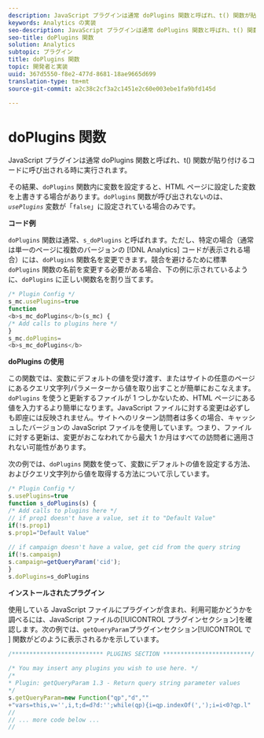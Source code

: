 ```yaml
---
description: JavaScript プラグインは通常 doPlugins 関数と呼ばれ、t() 関数が貼り付けるコードに呼び出される時に実行されます。
keywords: Analytics の実装
seo-description: JavaScript プラグインは通常 doPlugins 関数と呼ばれ、t() 関数が貼り付けるコードに呼び出される時に実行されます。
seo-title: doPlugins 関数
solution: Analytics
subtopic: プラグイン
title: doPlugins 関数
topic: 開発者と実装
uuid: 367d5550-f8e2-477d-8681-18ae9665d699
translation-type: tm+mt
source-git-commit: a2c38c2cf3a2c1451e2c60e003ebe1fa9bfd145d

---
```



# doPlugins 関数

JavaScript プラグインは通常 doPlugins 関数と呼ばれ、t() 関数が貼り付けるコードに呼び出される時に実行されます。

その結果、`doPlugins` 関数内に変数を設定すると、HTML ページに設定した変数を上書きする場合があります。`doPlugins` 関数が呼び出されないのは、*`usePlugins`* 変数が「`false`」に設定されている場合のみです。

**コード例**

`doPlugins` 関数は通常、`s_doPlugins` と呼ばれます。ただし、特定の場合（通常は単一のページに複数のバージョンの [!DNL Analytics] コードが表示される場合）には、`doPlugins` 関数名を変更できます。競合を避けるために標準 `doPlugins` 関数の名前を変更する必要がある場合、下の例に示されているように、`doPlugins` に正しい関数名を割り当てます。

```js
/* Plugin Config */ 
s_mc.usePlugins=true 
function  
<b>s_mc_doPlugins</b>(s_mc) { 
/* Add calls to plugins here */ 
} 
s_mc.doPlugins= 
<b>s_mc_doPlugins</b>
```

**doPlugins の使用**

この関数では、変数にデフォルトの値を受け渡す、またはサイトの任意のページにあるクエリ文字列パラメーターから値を取り出すことが簡単におこなえます。`doPlugins` を使うと更新するファイルが 1 つしかないため、HTML ページにある値を入力するより簡単になります。JavaScript ファイルに対する変更は必ずしも即座には反映されません。サイトへのリターン訪問者は多くの場合、キャッシュしたバージョンの JavaScript ファイルを使用しています。つまり、ファイルに対する更新は、変更がおこなわれてから最大 1 か月はすべての訪問者に適用されない可能性があります。

次の例では、`doPlugins` 関数を使って、変数にデフォルトの値を設定する方法、およびクエリ文字列から値を取得する方法について示しています。

```js
/* Plugin Config */ 
s.usePlugins=true 
function s_doPlugins(s) { 
/* Add calls to plugins here */ 
// if prop1 doesn't have a value, set it to "Default Value" 
if(!s.prop1) 
s.prop1="Default Value" 
 
// if campaign doesn't have a value, get cid from the query string 
if(!s.campaign) 
s.campaign=getQueryParam('cid'); 
} 
s.doPlugins=s_doPlugins
```

**インストールされたプラグイン**

使用している JavaScript ファイルにプラグインが含まれ、利用可能かどうかを調べるには、JavaScript ファイルの[!UICONTROL プラグインセクション]を確認します。次の例では、`getQueryParam`プラグインセクション[!UICONTROL で ] 関数がどのように表示されるかを示しています。

```js
/************************** PLUGINS SECTION *************************/ 
 
/* You may insert any plugins you wish to use here. */ 
/* 
* Plugin: getQueryParam 1.3 - Return query string parameter values 
*/ 
s.getQueryParam=new Function("qp","d","" 
+"vars=this,v='',i,t;d=d?d:'';while(qp){i=qp.indexOf(',');i=i<0?qp.l" 
// 
// ... more code below ...
// 
```

